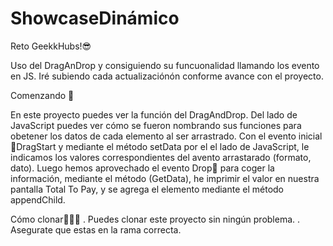 # ShowcaseDinámico
Reto GeekkHubs!😎

Uso del DragAnDrop y consiguiendo su funcuonalidad llamando los evento en JS. Iré subiendo cada actualizaciónón conforme avance con el proyecto.

Comenzando 🚀

En este proyecto puedes ver la función del DragAndDrop. Del lado de JavaScript puedes ver cómo se fueron nombrando sus funciones para obetener los datos de cada elemento al ser arrastrado. Con el evento inicial 🏁DragStart y mediante el método setData por el el lado de JavaScript, le indicamos los valores correspondientes del avento arrastarado (formato, dato). Luego hemos aprovechado el evento Drop🥸 para coger la información, mediante el método (GetData), he imprimir el valor en nuestra pantalla Total To Pay, y se agrega el elemento mediante el método appendChild. 

Cómo clonar👨🏽‍💻
. Puedes clonar este proyecto sin ningún problema.
. Asegurate que estas en la rama correcta.

